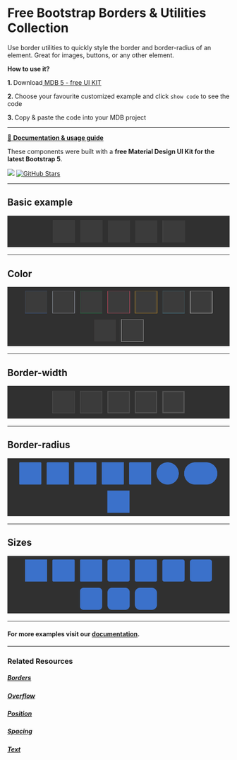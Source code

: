 # Free Bootstrap Borders & Utilities Collection

Use border utilities to quickly style the border and border-radius of an element. Great for images, buttons, or any other element.



<p><strong>How to use it?</strong></p>
<p class="mb-2">
<strong>1. </strong>Download<a target="_blank" href="https://mdbootstrap.com/docs/standard/"> MDB 5 - free UI KIT</a></p>
<p class="mb-2"><strong>2. </strong>Choose your favourite customized example and click <code>show code</code> to see the code</p>
<p class="mb-3"><strong>3. </strong>Copy & paste the code into your MDB project</p>

--------------------

[📄 **Documentation & usage guide**](https://mdbootstrap.com/docs/standard/utilities/borders/)

These components were built with a **free Material Design UI Kit for the latest Bootstrap 5**.

<img height="25" src="https://mdbootstrap.com/img/Marketing/general/logo/medium/mdb-r.png">  [![GitHub Stars](https://img.shields.io/github/stars/mdbootstrap/mdb-ui-kit?label=Star%20now&style=social)](https://github.com/mdbootstrap/mdb-ui-kit/)

---------------------

 <h2 class="mb-4">Basic example</h2> 

 [![Bootstrap 5 Borders](/assets/basic-example.png)](https://mdbootstrap.com/docs/standard/utilities/borders/#section-basic-examples)

 
 <hr class="my-5">

 <h2 class="mb-4">Color</h2> 

 [![Bootstrap 5 Borders](/assets/color.png)](https://mdbootstrap.com/docs/standard/utilities/borders/#section-color)

 
 <hr class="my-5">

 <h2 class="mb-4">Border-width</h2> 

 [![Bootstrap 5 Borders](/assets/border-width.png)](https://mdbootstrap.com/docs/standard/utilities/borders/#section-border-width)

 
 <hr class="my-5">

 <h2 class="mb-4">Border-radius</h2> 

 [![Bootstrap 5 Borders](/assets/border-radius.png)](https://mdbootstrap.com/docs/standard/utilities/borders/#section-border-radius)

 
 <hr class="my-5">

 <h2 class="mb-4">Sizes</h2> 

 [![Bootstrap 5 Borders](/assets/sizes.png)](https://mdbootstrap.com/docs/standard/utilities/borders/#subsection-sizes)


 
 <hr class="my-5">

<h4>For more examples visit our <a target="_blank" href="https://mdbootstrap.com/docs/standard/utilities/borders/">documentation</a>.</h4>

 <hr class="my-5">

<h3>Related Resources</h3>

<h5><a target="_blank" href="https://mdbootstrap.com/docs/standard/utilities/borders/">Borders</a></h5>

<h5><a target="_blank" href="https://mdbootstrap.com/docs/standard/utilities/overflow/">Overflow</a></h5>

<h5><a target="_blank" href="https://mdbootstrap.com/docs/standard/utilities/position/">Position</a></h5>

<h5><a target="_blank" href="https://mdbootstrap.com/docs/standard/utilities/spacing/">Spacing</a></h5>

<h5><a target="_blank" href="https://mdbootstrap.com/docs/standard/utilities/text/">Text</a></h5>


